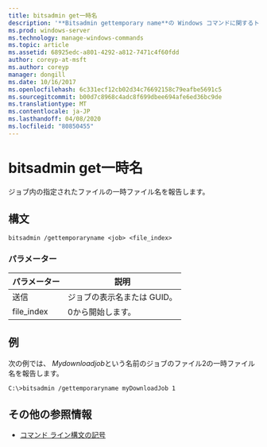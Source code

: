 ```yaml
---
title: bitsadmin get一時名
description: '**Bitsadmin gettemporary name**の Windows コマンドに関するトピックでは、ジョブ内の特定のファイルの一時ファイル名を報告します。'
ms.prod: windows-server
ms.technology: manage-windows-commands
ms.topic: article
ms.assetid: 68925edc-a801-4292-a812-7471c4f60fdd
author: coreyp-at-msft
ms.author: coreyp
manager: dongill
ms.date: 10/16/2017
ms.openlocfilehash: 6c331ecf12cb02d34c76692158c79eafbe5691c5
ms.sourcegitcommit: b00d7c8968c4adc8f699dbee694afe6ed36bc9de
ms.translationtype: MT
ms.contentlocale: ja-JP
ms.lasthandoff: 04/08/2020
ms.locfileid: "80850455"
---
```

# <a name="bitsadmin-gettemporaryname"></a>bitsadmin get一時名

ジョブ内の指定されたファイルの一時ファイル名を報告します。

## <a name="syntax"></a>構文

```
bitsadmin /gettemporaryname <job> <file_index>
```

### <a name="parameters"></a>パラメーター

| パラメーター | 説明 |
| -------------- | -------------- |
| 送信 | ジョブの表示名または GUID。 |
| file_index | 0から開始します。 |

## <a name="examples"></a><a name=BKMK_examples></a>例

次の例では、 *Mydownloadjob*という名前のジョブのファイル2の一時ファイル名を報告します。

```
C:\>bitsadmin /gettemporaryname myDownloadJob 1
```

## <a name="additional-references"></a>その他の参照情報

- [コマンド ライン構文の記号](command-line-syntax-key.md)